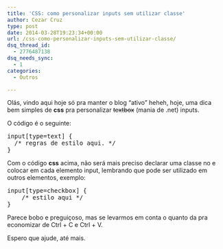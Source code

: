```yaml
---
title: 'CSS: como personalizar inputs sem utilizar classe'
author: Cezar Cruz
type: post
date: 2014-03-28T19:23:34+00:00
url: /css-como-personalizar-inputs-sem-utilizar-classe/
dsq_thread_id:
  - 2776487138
dsq_needs_sync:
  - 1
categories:
  - Outros

---
```

Olás, vindo aqui hoje só pra manter o blog &#8220;ativo&#8221; heheh, hoje, uma dica bem simples de **css** pra personalizar <del>textbox</del> (mania de .net) inputs.

O código é o seguinte:

<pre class="lang:css decode:true">input[type=text] {
  /* regras de estilo aqui. */
}</pre>

Com o código **css** acima, não será mais preciso declarar uma classe no e colocar em cada elemento input, lembrando que pode ser utilizado em outros elementos, exemplo:

<pre class="lang:css decode:true">input[type=checkbox] {
    /* estilo aqui */
}</pre>

Parece bobo e preguiçoso, mas se levarmos em conta o quanto da pra economizar de Ctrl + C e Ctrl + V.

Espero que ajude, até mais.